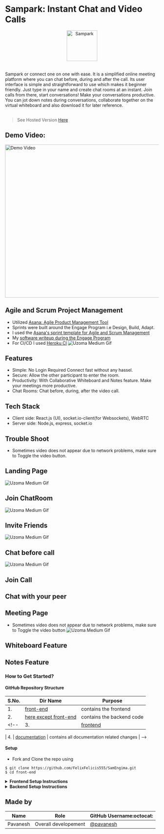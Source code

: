 # Sampark: Instant Chat and Video Calls 



<div align="center"> <img align="center" alt="Sampark" src="https://github.com/FelixFelicis555/SamEngima/blob/main/screenshots/logoSampark%20(1).png" height='100' width='100'> </a> </div>
<br /><br />
Sampark or connect one on one with ease. It is a simplified online meeting platform where you can chat before, during and after the call. Its user interface is simple and straightforward to use which makes it beginner friendly. Just type in your name and create chat rooms at an instant. Join calls from there, start conversations! Make your conversations productive. You can jot down notes during conversations, collaborate together on the virtual whiteboard and also download it for later reference. <br><br>

> See Hosted Version [Here](https://sampark-video-calls.netlify.app/)<br>


## Demo Video:

<a href="https://www.youtube.com/watch?v=K_w6wPw01No"> <img src="https://github.com/FelixFelicis555/SamEngima/blob/main/screenshots/videoImage.png" alt="Demo Video" height='500' width='900'/> </a>
## Agile and Scrum Project Management
- Utilized [Asana: Agile Product Management Tool](https://asana.com/uses/agile-management)
- Sprints were built around the Engage Program i.e Design, Build, Adapt.
- I used the [Asana's sprint template for Agile and Scrum Management](https://asana.com/templates/for/engineering/sprint-planning)
- My [software writeup during the Engage Program](https://drive.google.com/file/d/1Wnsl1DYfP30V-0-rqyFhhCvG0sEraOA0/view?usp=sharing)
- For CI/CD I used [Heroku CI](https://www.heroku.com/continuous-integration)
![Uzoma Medium Gif](https://github.com/FelixFelicis555/SamEngima/blob/main/screenshots/agile.png)
## Features
- Simple: No Login Required Connect fast without any hassel.
- Secure: Allow the other participant to enter the room.
- Productivity: With Collaborative Whiteboard and Notes feature. Make your meetings more productive. 
- Chat Rooms: Chat before, during, after the video call. 

## Tech Stack
- Client side: React.js (UI), socket.io-client(for Websockets), WebRTC
- Server side: Node.js, express, socket.io

## Trouble Shoot
- Sometimes video does not appear due to network problems, make sure to Toggle the video button.


## Landing Page
![Uzoma Medium Gif](https://github.com/FelixFelicis555/SamEngima/blob/main/screenshots/firstOne.gif)

## Join ChatRoom
![Uzoma Medium Gif](https://github.com/FelixFelicis555/SamEngima/blob/main/screenshots/The%20joinPage.gif)

## Invite Friends
![Uzoma Medium Gif](https://github.com/FelixFelicis555/SamEngima/blob/main/screenshots/chatRoom.gif)
## Chat before call
![Uzoma Medium Gif](https://github.com/FelixFelicis555/SamEngima/blob/main/screenshots/messagesV.jpeg)
## Join Call

## Chat with your peer

## Meeting Page
- Sometimes video does not appear due to network problems, make sure to Toggle the video button
![Uzoma Medium Gif]()
## Whiteboard Feature

## Notes Feature


### How to Get Started?

#### GitHub Repository Structure

| S.No. | Dir Name | Purpose |
| --------------- | --------------- | --------------- |
| 1. | [front-end](https://github.com/FelixFelicis555/SamEngima/tree/main/front-end) | contains the frontend  |
| 2. | [here except front-end](https://github.com/FelixFelicis555/SamEngima) | contains the backend code |
<!-- | 3. | [frontend](https://github.com/rajat2502/CodeINN/tree/frontend) | contains all frontend code |

| 4. | [documentation](https://github.com/rajat2502/CodeINN/tree/documentation) | contains all documentation related changes | -->

#### Setup

- Fork and Clone the repo using
```
$ git clone https://github.com/FelixFelicis555/SamEngima.git
$ cd front-end
```
<details>
  <summary><strong>Frontend Setup Instructions</strong></summary>
  
- Install node dependencies
  
```
$ npm install
```
- Run Server at localhost using
```
$ npm start
```

  
</details>


<details>
  <summary><strong>Backend Setup Instructions</strong></summary>

- Run server using
  
```
$ node server.js
``` 
</details>


## Made by 

| Name                  | Role                       | GitHub Username:octocat:                             |
| ------------------    | -------------------------- | ---------------------------------------------------- |
| Pavanesh         | Overall developement       | [@pavanesh](https://github.com/FelixFelicis555)       |

